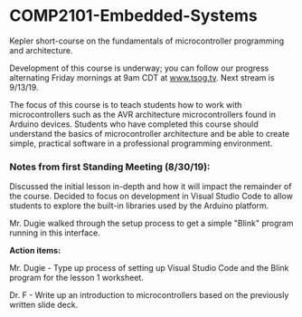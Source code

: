 # COMP2101-Embedded-Systems

Kepler short-course on the fundamentals of microcontroller programming and architecture.

Development of this course is underway; you can follow our progress alternating Friday mornings at 9am CDT at www.tsog.tv. Next stream is 9/13/19.

The focus of this course is to teach students how to work with microcontrollers such as the AVR architecture microcontrollers found in Arduino devices. Students who have completed this course should understand the basics of microcontroller architecture and be able to create simple, practical software in a professional programming environment.

### Notes from first Standing Meeting (8/30/19):
Discussed the initial lesson in-depth and how it will impact the remainder of the course. Decided to focus on development in Visual Studio Code to allow students to explore the built-in libraries used by the Arduino platform.

Mr. Dugie walked through the setup process to get a simple "Blink" program running in this interface.

**Action items:**

Mr. Dugie - Type up process of setting up Visual Studio Code and the Blink program for the lesson 1 worksheet.

Dr. F - Write up an introduction to microcontrollers based on the previously written slide deck.
